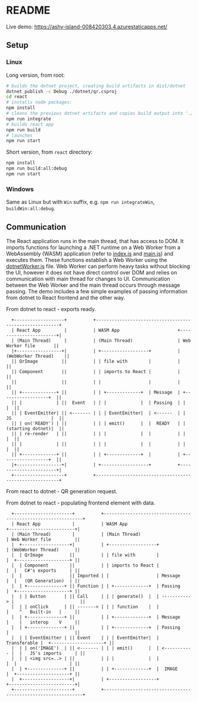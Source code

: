 # README

Live demo: https://ashy-island-008420303.4.azurestaticapps.net/

## Setup

### Linux

Long version, from root:

``` bash
# builds the dotnet project, creating build artifacts in dist/dotnet
dotnet publish -c Debug ./dotnet/qr.csproj
cd react
# installs node packages:
npm install
# cleans the previous dotnet artifacts and copies build output into './public/qr'
npm run integrate
# builds react app
npm run build
# launches
npm run start
```

Short version, from `react` directory:

``` bash
npm install
npm run build:all:debug
npm run start
```

### Windows

Same as Linux but with `Win` suffix, e.g. `npm run integrateWin`, `buildWin:all:debug`.

## Communication

The React application runs in the main thread, that has access to DOM. It imports functions for launching a .NET runtime on a Web Worker from a WebAssembly (WASM) application (refer to [index.js](master/react/src/index.js) and [main.js](master/react/src/main.js)) and executes them. These functions establish a Web Worker using the [dotnetWorker.js](master/dotnet/dotnetWorker.js) file. Web Worker can perform heavy tasks without blocking the UI, however it does not have direct control over DOM and relies on communication with main thread for changes to UI. Communication between the Web Worker and the main thread occurs through message passing. The demo includes a few simple examples of passing information from dotnet to React frontend and the other way.

From dotnet to react - exports ready.

      +-------------------+          +--------------------------------------------------------+
      | React App         |          | WASM App                      +-----------------------+|
      | (Main Thread)     |          | (Main Thread)                 | Web Worker file       ||
      |+-----------------+|          | +------------------+          | (WebWorker Thread)    ||
      || QrImage         ||          | | file with        |          |                       ||
      || Component       ||          | | imports to React |          |                       ||
      ||                 ||          | |                  |          |                       ||
      || +-------------+ ||          | | +-------------+  | Message  | +------------------+  ||
      || |             | ||  Event   | | |             |  | Passing  | |                  |  ||
      || | EventEmitter| || <------- | | | EventEmitter|  | <------  | | JS               |  ||
      || | on('READY') | ||          | | | emit()      |  |  READY   | | (starting dotnet)|  ||
      || | re-render   | ||          | | |             |  |          | |                  |  ||
      || |             | ||          | | |             |  |          | |                  |  ||
      || +-------------+ ||          | | +-------------+  |          | +------------------+  ||
      |+-----------------+|          | +------------------+          +-----------------------+|
      +-------------------+          +--------------------------------------------------------+

From react to dotnet - QR generation request.

From dotnet to react - populating frontend element with data.

      +----------------------+          +--------------------------------------------------------------+
      | React App            |          | WASM App                          +-------------------------+|
      | (Main Thread)        |          | (Main Thread)                     | Web Worker file         ||
      |  +------------------+|          | +------------------+              | (WebWorker Thread)      ||
      |  | QrImage          ||          | | file with        |              |  +--------------------+ ||
      |  | Component        ||          | | imports to React |              |  |   C#'s exports     | ||
      |  |                  || Imported | |                  | Message      |  |   (QR Generation)  | ||
      |  | +--------------+ || Function | | +-------------+  | Passing      |  +--------------------+ ||
      |  | | Button       | || Call     | | | generate()  |  | -----------> |                         ||
      |  | | onClick      | || -------> | | | function    |  |              |    ^   Built-in   |     ||
      |  | +--------------+ ||          | | +-------------+  | Message      |    |   interop    V     ||
      |  | +--------------+ ||          | | +-------------+  | Passing      |                         ||
      |  | | EventEmitter | || Event    | | | EventEmitter|  | Transferable |  +--------------------+ ||
      |  | | on('IMAGE')  | || <------- | | | emit()      |  | <----------- |  |   JS's imports     | ||
      |  | | <img src=..> | ||          | | |             |  |              |  |                    | ||
      |  | +--------------+ ||          | | +-------------+  |  IMAGE       |  +--------------------+ ||
      |  +------------------+|          | +------------------+              +-------------------------+|
      +----------------------+          +--------------------------------------------------------------+
